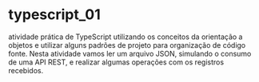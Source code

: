 # typescript_01
atividade prática de TypeScript utilizando os conceitos da orientação a objetos e utilizar alguns padrões de projeto para organização de código fonte.   Nesta atividade vamos ler um arquivo JSON, simulando o consumo de uma API REST, e realizar algumas operações com os registros recebidos.
